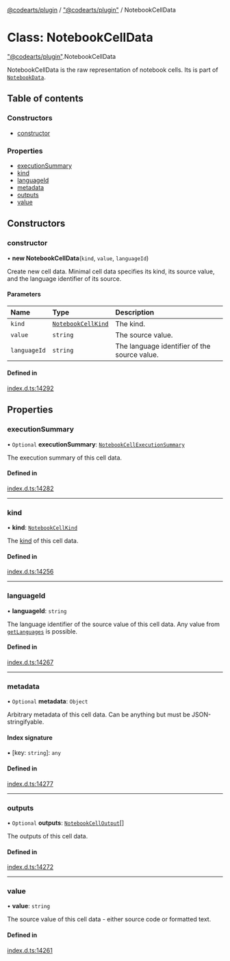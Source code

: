 [@codearts/plugin](../README.md) / ["@codearts/plugin"](../modules/_codearts_plugin_.md) / NotebookCellData

# Class: NotebookCellData

["@codearts/plugin"](../modules/_codearts_plugin_.md).NotebookCellData

NotebookCellData is the raw representation of notebook cells. Its is part of [`NotebookData`](codearts_plugin_.NotebookData.md).

## Table of contents

### Constructors

- [constructor](codearts_plugin_.NotebookCellData.md#constructor)

### Properties

- [executionSummary](codearts_plugin_.NotebookCellData.md#executionsummary)
- [kind](codearts_plugin_.NotebookCellData.md#kind)
- [languageId](codearts_plugin_.NotebookCellData.md#languageid)
- [metadata](codearts_plugin_.NotebookCellData.md#metadata)
- [outputs](codearts_plugin_.NotebookCellData.md#outputs)
- [value](codearts_plugin_.NotebookCellData.md#value)

## Constructors

### constructor

• **new NotebookCellData**(`kind`, `value`, `languageId`)

Create new cell data. Minimal cell data specifies its kind, its source value, and the
language identifier of its source.

#### Parameters

| Name | Type | Description |
| :------ | :------ | :------ |
| `kind` | [`NotebookCellKind`](../enums/codearts_plugin_.NotebookCellKind.md) | The kind. |
| `value` | `string` | The source value. |
| `languageId` | `string` | The language identifier of the source value. |

#### Defined in

[index.d.ts:14292](https://github.com/shuyaqian/cloudide-plugin-api/blob/3fbdd11/index.d.ts#L14292)

## Properties

### executionSummary

• `Optional` **executionSummary**: [`NotebookCellExecutionSummary`](../interfaces/codearts_plugin_.NotebookCellExecutionSummary.md)

The execution summary of this cell data.

#### Defined in

[index.d.ts:14282](https://github.com/shuyaqian/cloudide-plugin-api/blob/3fbdd11/index.d.ts#L14282)

___

### kind

• **kind**: [`NotebookCellKind`](../enums/codearts_plugin_.NotebookCellKind.md)

The [kind](../enums/codearts_plugin_.NotebookCellKind.md) of this cell data.

#### Defined in

[index.d.ts:14256](https://github.com/shuyaqian/cloudide-plugin-api/blob/3fbdd11/index.d.ts#L14256)

___

### languageId

• **languageId**: `string`

The language identifier of the source value of this cell data. Any value from
[`getLanguages`](../modules/codearts_plugin_.languages.md#getlanguages) is possible.

#### Defined in

[index.d.ts:14267](https://github.com/shuyaqian/cloudide-plugin-api/blob/3fbdd11/index.d.ts#L14267)

___

### metadata

• `Optional` **metadata**: `Object`

Arbitrary metadata of this cell data. Can be anything but must be JSON-stringifyable.

#### Index signature

▪ [key: `string`]: `any`

#### Defined in

[index.d.ts:14277](https://github.com/shuyaqian/cloudide-plugin-api/blob/3fbdd11/index.d.ts#L14277)

___

### outputs

• `Optional` **outputs**: [`NotebookCellOutput`](codearts_plugin_.NotebookCellOutput.md)[]

The outputs of this cell data.

#### Defined in

[index.d.ts:14272](https://github.com/shuyaqian/cloudide-plugin-api/blob/3fbdd11/index.d.ts#L14272)

___

### value

• **value**: `string`

The source value of this cell data - either source code or formatted text.

#### Defined in

[index.d.ts:14261](https://github.com/shuyaqian/cloudide-plugin-api/blob/3fbdd11/index.d.ts#L14261)
